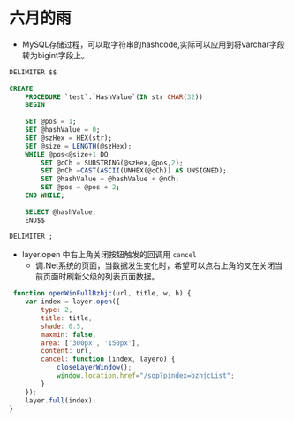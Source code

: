 # 六月的雨
+ MySQL存储过程，可以取字符串的hashcode,实际可以应用到将varchar字段转为bigint字段上。

```SQL
DELIMITER $$
 
CREATE
    PROCEDURE `test`.`HashValue`(IN str CHAR(32))
    BEGIN
     
    SET @pos = 1;
    SET @hashValue = 0;
    SET @szHex = HEX(str);
    SET @size = LENGTH(@szHex);
    WHILE @pos<@size+1 DO
        SET @cCh = SUBSTRING(@szHex,@pos,2);
        SET @nCh =CAST(ASCII(UNHEX(@cCh)) AS UNSIGNED);
        SET @hashValue = @hashValue + @nCh;
        SET @pos = @pos + 2;
    END WHILE;
 
    SELECT @hashValue;
    END$$
 
DELIMITER ;
```

+ layer.open 中右上角关闭按钮触发的回调用 `cancel `
   + 调.Net系统的页面，当数据发生变化时，希望可以点右上角的叉在关闭当前页面时刷新父级的列表页面数据。 

```javascript
 function openWinFullBzhjc(url, title, w, h) {
    var index = layer.open({
        type: 2,
        title: title,
        shade: 0.5,
        maxmin: false,
        area: ['300px', '150px'],
        content: url,
        cancel: function (index, layero) {
            closeLayerWindow();
            window.location.href="/sop?pindex=bzhjcList";
        }
    });
    layer.full(index);
}
```

